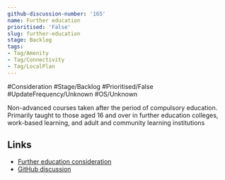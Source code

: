 ```yaml
---
github-discussion-number: '165'
name: Further education
prioritised: 'False'
slug: further-education
stage: Backlog
tags:
- Tag/Amenity
- Tag/Connectivity
- Tag/LocalPlan
---
```


#Consideration #Stage/Backlog #Prioritised/False #UpdateFrequency/Unknown #OS/Unknown

Non-advanced courses taken after the period of compulsory education. Primarily taught to those aged 16 and over in further education colleges, work-based learning, and adult and community learning institutions

## Links

* [Further education consideration](https://design.planning.data.gov.uk/planning-consideration/further-education)
* [GitHub discussion](https://github.com/digital-land/data-standards-backlog/discussions/165)